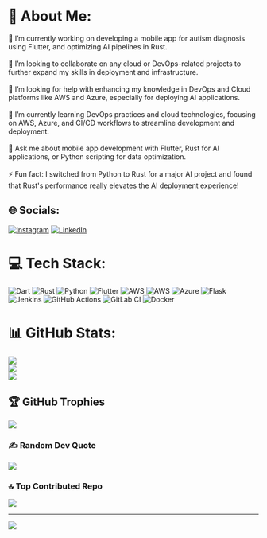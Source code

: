 # 💫 About Me:
🔭 I’m currently working on developing a mobile app for autism diagnosis using Flutter, and optimizing AI pipelines in Rust.<br><br>👯 I’m looking to collaborate on any cloud or DevOps-related projects to further expand my skills in deployment and infrastructure.<br><br>🤝 I’m looking for help with enhancing my knowledge in DevOps and Cloud platforms like AWS and Azure, especially for deploying AI applications.<br><br>🌱 I’m currently learning DevOps practices and cloud technologies, focusing on AWS, Azure, and CI/CD workflows to streamline development and deployment.<br><br>💬 Ask me about mobile app development with Flutter, Rust for AI applications, or Python scripting for data optimization.<br><br>⚡ Fun fact: I switched from Python to Rust for a major AI project and found that Rust's performance really elevates the AI deployment experience!<br>


## 🌐 Socials:
[![Instagram](https://img.shields.io/badge/Instagram-%23E4405F.svg?logo=Instagram&logoColor=white)](https://instagram.com/tejuyerramsetty) [![LinkedIn](https://img.shields.io/badge/LinkedIn-%230077B5.svg?logo=linkedin&logoColor=white)](www.linkedin.com/in/someshtejayerramsetty) 

# 💻 Tech Stack:
![Dart](https://img.shields.io/badge/dart-%230175C2.svg?style=for-the-badge&logo=dart&logoColor=white) ![Rust](https://img.shields.io/badge/rust-%23000000.svg?style=for-the-badge&logo=rust&logoColor=white) ![Python](https://img.shields.io/badge/python-3670A0?style=for-the-badge&logo=python&logoColor=ffdd54) ![Flutter](https://img.shields.io/badge/Flutter-%2302569B.svg?style=for-the-badge&logo=Flutter&logoColor=white) ![AWS](https://img.shields.io/badge/AWS-%23FF9900.svg?style=for-the-badge&logo=amazon-aws&logoColor=white) ![AWS](https://img.shields.io/badge/AWS-%23FF9900.svg?style=for-the-badge&logo=amazon-aws&logoColor=white) ![Azure](https://img.shields.io/badge/azure-%230072C6.svg?style=for-the-badge&logo=microsoftazure&logoColor=white) ![Flask](https://img.shields.io/badge/flask-%23000.svg?style=for-the-badge&logo=flask&logoColor=white) ![Jenkins](https://img.shields.io/badge/jenkins-%232C5263.svg?style=for-the-badge&logo=jenkins&logoColor=white) ![GitHub Actions](https://img.shields.io/badge/github%20actions-%232671E5.svg?style=for-the-badge&logo=githubactions&logoColor=white) ![GitLab CI](https://img.shields.io/badge/gitlab%20CI-%23181717.svg?style=for-the-badge&logo=gitlab&logoColor=white) ![Docker](https://img.shields.io/badge/docker-%230db7ed.svg?style=for-the-badge&logo=docker&logoColor=white)
# 📊 GitHub Stats:
![](https://github-readme-stats.vercel.app/api?username=Codewithteju&theme=dark&hide_border=false&include_all_commits=true&count_private=true)<br/>
![](https://github-readme-streak-stats.herokuapp.com/?user=Codewithteju&theme=dark&hide_border=false)<br/>
![](https://github-readme-stats.vercel.app/api/top-langs/?username=Codewithteju&theme=dark&hide_border=false&include_all_commits=true&count_private=true&layout=compact)

## 🏆 GitHub Trophies
![](https://github-profile-trophy.vercel.app/?username=Codewithteju&theme=radical&no-frame=true&no-bg=true&margin-w=4)

### ✍️ Random Dev Quote
![](https://quotes-github-readme.vercel.app/api?type=horizontal&theme=radical)

### 🔝 Top Contributed Repo
![](https://github-contributor-stats.vercel.app/api?username=Codewithteju&limit=5&theme=dark&combine_all_yearly_contributions=true)

---
[![](https://visitcount.itsvg.in/api?id=Codewithteju&icon=0&color=0)](https://visitcount.itsvg.in)

<!-- Proudly created with GPRM ( https://gprm.itsvg.in ) -->
